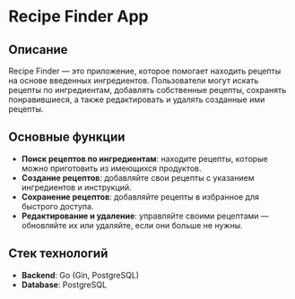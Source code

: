 # Recipe Finder App

## Описание

Recipe Finder — это приложение, которое помогает находить рецепты на основе введенных ингредиентов. Пользователи могут искать рецепты по ингредиентам, добавлять собственные рецепты, сохранять понравившиеся, а также редактировать и удалять созданные ими рецепты.

## Основные функции

- **Поиск рецептов по ингредиентам**: находите рецепты, которые можно приготовить из имеющихся продуктов.
- **Создание рецептов**: добавляйте свои рецепты с указанием ингредиентов и инструкций.
- **Сохранение рецептов**: добавляйте рецепты в избранное для быстрого доступа.
- **Редактирование и удаление**: управляйте своими рецептами — обновляйте их или удаляйте, если они больше не нужны.

## Стек технологий

- **Backend**: Go (Gin, PostgreSQL)
- **Database**: PostgreSQL



